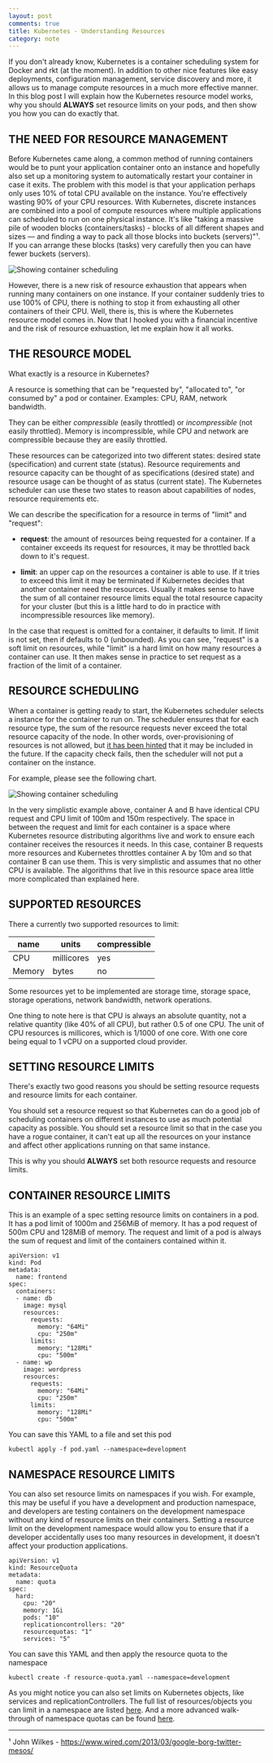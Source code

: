 ```yaml
---
layout: post
comments: true
title: Kubernetes - Understanding Resources
category: note
---
```



If you don't already know, Kubernetes is a container scheduling system for Docker
and rkt (at the moment). In addition to other nice features like easy deployments,
configuration management, service discovery and more, it allows us to manage compute
resources in a much more effective manner. In this blog post I will explain how the
Kubernetes resource model works, why you should **ALWAYS** set resource limits on your
pods, and then show you how you can do exactly that.

## THE NEED FOR RESOURCE MANAGEMENT

Before Kubernetes came along, a common method of running containers would be to punt your application container onto an instance and hopefully also set up a monitoring system to automatically restart your container in case it exits. The problem with this model is that your application perhaps only uses 10% of total CPU available on the instance. You're effectively wasting 90% of your CPU resources. With Kubernetes, discrete instances are combined into a pool of compute resources where multiple applications can scheduled to run on one physical instance. It's like "taking a massive pile of wooden blocks (containers/tasks) - blocks of all different shapes and sizes — and finding a way to pack all those blocks into buckets (servers)"¹. If you can arrange these blocks (tasks) very carefully then you can have fewer buckets (servers).

<p><img src="{{ site.file }}/kubernetes/container-scheduling.png" alt="Showing container scheduling"></p>

However, there is a new risk of resource exhaustion that appears when running many containers on one instance. If your container suddenly tries to use 100% of CPU, there is nothing to stop it from exhausting all other containers of their CPU. Well, there is, this is where the Kubernetes resource model comes in. Now that I hooked you with a financial incentive and the risk of resource exhuastion, let me explain how it all works.

## THE RESOURCE MODEL

What exactly is a resource in Kubernetes?

A resource is something that can be "requested by", "allocated to", "or consumed by" a pod or container.
Examples: CPU, RAM, network bandwidth.

They can be either _compressible_ (easily throttled) or _incompressible_ (not easily throttled). Memory is incompressible, while CPU and network are compressible because they are easily throttled.

These resources can be categorized into two different states: desired state (specification) and current state (status). Resource requirements and resource capacity can be thought of as specifications (desired state) and resource usage can be thought of as status (current state). The Kubernetes scheduler can use these two states to reason about capabilities of nodes, resource requirements etc.

We can describe the specification for a resource in terms of "limit" and "request":

- **request**: the amount of resources being requested for a container. If a container exceeds its request for resources, it may be throttled back down to it's request.

- **limit**: an upper cap on the resources a container is able to use. If it tries to exceed this limit it may be terminated if Kubernetes decides that another container need the resources. Usually it makes sense to have the sum of all container resource limits equal the total resource capacity for your cluster (but this is a little hard to do in practice with incompressible resources like memory).

In the case that request is omitted for a container, it defaults to limit. If limit is not set, then if defaults to 0 (unbounded). As you can see, "request" is a soft limit on resources, while "limit" is a hard limit on how many resources a container can use. It then makes sense in practice to set request as a fraction of the limit of a container.

## RESOURCE SCHEDULING

When a container is getting ready to start, the Kubernetes scheduler selects a instance for the container to run on. The scheduler ensures that for each resource type, the sum of the resource requests never exceed the total resource capacity of the node. In other words, over-provisioning of resources is not allowed, but [it has been hinted](https://github.com/kubernetes/kubernetes/blame/master/docs/design/resources.md#L33-L34) that it may be included in the future. If the capacity check fails, then the scheduler will not put a container on the instance.

For example, please see the following chart.

<p><img src="{{ site.file }}/kubernetes/resource-relocation.png" alt="Showing container scheduling"></p>

In the very simplistic example above, container A and B have identical CPU request and CPU limit of 100m and 150m respectively. The space in between the request and limit for each container is a space where Kubernetes resource distributing algorithms live and work to ensure each container receives the resources it needs. In this case, container B requests more resources and Kubernetes throttles container A by 10m and so that container B can use them. This is very simplistic and assumes that no other CPU is available. The algorithms that live in this resource space area little more complicated than explained here.

## SUPPORTED RESOURCES

There a currently two supported resources to limit:

| name | units | compressible |
| ---------- | ---- | -------- |
| CPU | millicores | yes|
| Memory | bytes | no |

Some resources yet to be implemented are storage time, storage space, storage operations, network bandwidth, network operations.

One thing to note here is that CPU is always an absolute quantity, not a relative quantity (like 40% of all CPU), but rather 0.5 of one CPU. The unit of CPU resources is millicores, which is 1/1000 of one core. With one core being equal to 1 vCPU on a supported cloud provider.

## SETTING RESOURCE LIMITS

There's exactly two good reasons you should be setting resource requests and resource limits for each container.

You should set a resource request so that Kubernetes can do a good job of scheduling containers on different instances to use as much potential capacity as possible. You should set a resource limit so that in the case you have a rogue container, it can't eat up all the resources on your instance and affect other applications running on that same instance.

This is why you should **ALWAYS** set both resource requests and resource limits.

## CONTAINER RESOURCE LIMITS

This is an example of a spec setting resource limits on containers in a pod. It has a pod limit of 1000m and 256MiB of memory. It has a pod request of 500m CPU and 128MiB of memory. The request and limit of a pod is always the sum of request and limit of the containers contained within it.

```
apiVersion: v1
kind: Pod
metadata:
  name: frontend
spec:
  containers:
  - name: db
    image: mysql
    resources:
      requests:
        memory: "64Mi"
        cpu: "250m"
      limits:
        memory: "128Mi"
        cpu: "500m"
  - name: wp
    image: wordpress
    resources:
      requests:
        memory: "64Mi"
        cpu: "250m"
      limits:
        memory: "128Mi"
        cpu: "500m"
```

You can save this YAML to a file and set this pod

```
kubectl apply -f pod.yaml --namespace=development
```

## NAMESPACE RESOURCE LIMITS

You can also set resource limits on namespaces if you wish. For example, this may be useful if you have a development and production namespace, and developers are testing containers on the development namespace without any kind of resource limits on their containers. Setting a resource limit on the development namespace would allow you to ensure that if a developer accidentally uses too many resources in development, it doesn't affect your production applications.

```
apiVersion: v1
kind: ResourceQuota
metadata:
  name: quota
spec:
  hard:
    cpu: "20"
    memory: 1Gi
    pods: "10"
    replicationcontrollers: "20"
    resourcequotas: "1"
    services: "5"
```

You can save this YAML and then apply the resource quota to the namespace

```
kubectl create -f resource-quota.yaml --namespace=development
```

As you might notice you can also set limits on Kubernetes objects, like services and replicationControllers. The full list of resources/objects you can limit in a namespace are listed [here](http://kubernetes.io/docs/admin/resourcequota/). And a more advanced walk-through of namespace quotas can be found [here](http://kubernetes.io/docs/admin/resourcequota/walkthrough/).

---
¹ John Wilkes - https://www.wired.com/2013/03/google-borg-twitter-mesos/

